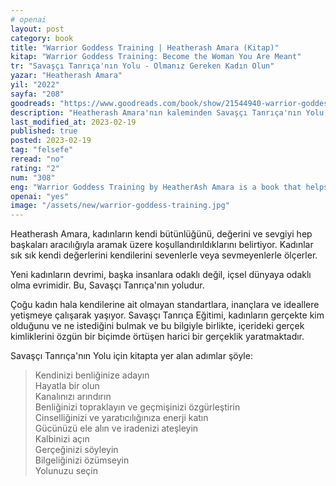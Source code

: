 ```yaml
---
# openai
layout: post
category: book
title: "Warrior Goddess Training | Heatherash Amara (Kitap)"
kitap: "Warrior Goddess Training: Become the Woman You Are Meant"
tr: "Savaşçı Tanrıça'nın Yolu - Olmanız Gereken Kadın Olun"
yazar: "Heatherash Amara"
yil: "2022"
sayfa: "208"
goodreads: "https://www.goodreads.com/book/show/21544940-warrior-goddess-training"
description: "Heatherash Amara'nın kaleminden Savaşçı Tanrıça'nın Yolu, kadınların kendi kimliklerini yeniden keşfetmeleri ve dişil enerjilerini yükseltmeleri için rehber bir kitap."
last_modified_at: 2023-02-19
published: true
posted: 2023-02-19
tag: "felsefe"
reread: "no"
rating: "2"
num: "308"
eng: "Warrior Goddess Training by HeatherAsh Amara is a book that helps women reclaim their strength, true selves, and inner balance. It gives practical tips and techniques to overcome insecurities, worries, and self-defeating thoughts, and to nurture self-esteem, calmness, and happiness. The book combines ancient teachings and modern psychology to highlight the significance of staying present, meditating, being creative, and building relationships when exploring oneself and evolving as a person."
openai: "yes"
image: "/assets/new/warrior-goddess-training.jpg"
---
```


Heatherash Amara, kadınların kendi bütünlüğünü, değerini ve sevgiyi hep başkaları aracılığıyla aramak üzere koşullandırıldıklarını belirtiyor. Kadınlar sık sık kendi değerlerini kendilerini sevenlerle veya sevmeyenlerle ölçerler.

Yeni kadınların devrimi, başka insanlara odaklı değil, içsel dünyaya odaklı olma evrimidir. Bu, Savaşçı Tanrıça'nın yoludur.

Çoğu kadın hala kendilerine ait olmayan standartlara, inançlara ve ideallere yetişmeye çalışarak yaşıyor. Savaşçı Tanrıça Eğitimi, kadınların gerçekte kim olduğunu ve ne istediğini bulmak ve bu bilgiyle birlikte, içerideki gerçek kimliklerini özgün bir biçimde örtüşen harici bir gerçeklik yaratmaktadır.

Savaşçı Tanrıça'nın Yolu için kitapta yer alan adımlar şöyle:

> Kendinizi benliğinize adayın  
> Hayatla bir olun  
> Kanalınızı arındırın  
> Benliğinizi topraklayın ve geçmişinizi özgürleştirin  
> Cinselliğinizi ve yaratıcılığınıza enerji katın  
> Gücünüzü ele alın ve iradenizi ateşleyin  
> Kalbinizi açın  
> Gerçeğinizi söyleyin  
> Bilgeliğinizi özümseyin  
> Yolunuzu seçin

